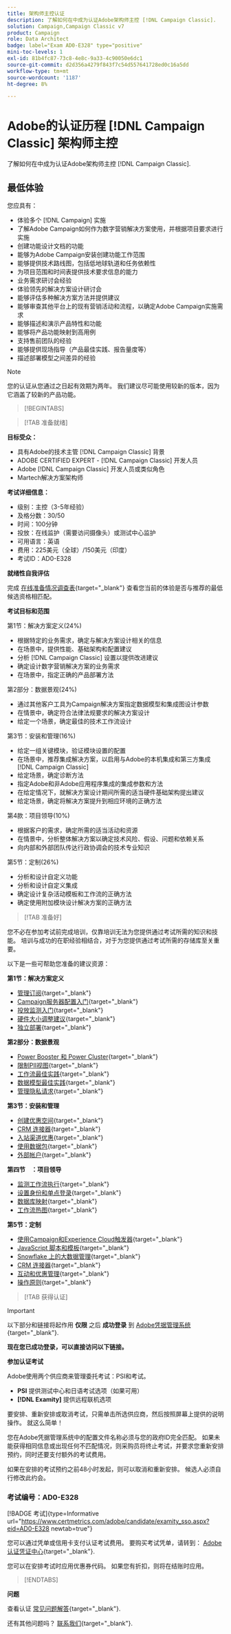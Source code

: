 ```yaml
---
title: 架构师主控认证
description: 了解如何在中成为认证Adobe架构师主控 [!DNL Campaign Classic].
solution: Campaign,Campaign Classic v7
product: Campaign
role: Data Architect
badge: label="Exam AD0-E328" type="positive"
mini-toc-levels: 1
exl-id: 81b4fc87-73c8-4e8c-9a33-4c90050e6dc1
source-git-commit: d2d356a4279f843f7c54d557641728ed0c16a5dd
workflow-type: tm+mt
source-wordcount: '1187'
ht-degree: 8%

---
```


# Adobe的认证历程 [!DNL Campaign Classic] 架构师主控

了解如何在中成为认证Adobe架构师主控 [!DNL Campaign Classic].

## 最低体验

您应具有：

* 体验多个 [!DNL Campaign] 实施
* 了解Adobe Campaign如何作为数字营销解决方案使用，并根据项目要求进行实施
* 创建功能设计文档的功能
* 能够为Adobe Campaign安装创建功能工作范围
* 能够提供技术路线图，包括低地球轨道和任务依赖性
* 为项目范围和时间表提供技术要求信息的能力
* 业务需求研讨会经验
* 体验领先的解决方案设计研讨会
* 能够评估多种解决方案方法并提供建议
* 能够审查其他平台上的现有营销活动和流程，以确定Adobe Campaign实施需求
* 能够描述和演示产品特性和功能
* 能够将产品功能映射到高用例
* 支持售前团队的经验
* 能够提供现场指导（产品最佳实践、报告量度等）
* 描述部署模型之间差异的经验

>[!NOTE]
>
>您的认证从您通过之日起有效期为两年。 我们建议尽可能使用较新的版本，因为它涵盖了较新的产品功能。

>[!BEGINTABS]

>[!TAB 准备就绪]

**目标受众：**

* 具有Adobe的技术主管 [!DNL Campaign Classic] 背景
* ADOBE CERTIFIED EXPERT - [!DNL Campaign Classic] 开发人员
* Adobe [!DNL Campaign Classic] 开发人员或类似角色
* Martech解决方案架构师

**考试详细信息：**

* 级别：主控（3-5年经验）
* 及格分数：30/50
* 时间：100分钟
* 投放：在线监护（需要访问摄像头）或测试中心监护
* 可用语言：英语
* 费用：225美元（全球）/150美元（印度）
* 考试ID：AD0-E328

**就绪性自我评估**

完成 [在线准备情况调查表](https://scorpion.caveon.com/launchpad/ad-q-e318-readiness-questionnaire-for-adobe-campaign-classic-architect-master-exam/ad-q-e318-readiness-questionnaire-for-adobe-campaign-classic-architect-master-exam){target="_blank"} 查看您当前的体验是否与推荐的最低候选资格相匹配。

**考试目标和范围**

第1节：解决方案定义(24%)

* 根据特定的业务需求，确定与解决方案设计相关的信息
* 在场景中，提供性能、基础架构和配置建议
* 分析 [!DNL Campaign Classic] 设置以提供改进建议
* 确定设计数字营销解决方案的业务需求
* 在场景中，指定正确的产品部署方法

第2部分：数据景观(24%)

* 通过其他客户工具为Campaign解决方案指定数据模型和集成图设计参数
* 在情景中，确定符合法律法规要求的解决方案设计
* 给定一个场景，确定最佳的技术工作流设计

第3节：安装和管理(16%)

* 给定一组关键模块，验证模块设置的配置
* 在场景中，推荐集成解决方案，以启用与Adobe的本机集成和第三方集成 [!DNL Campaign Classic]
* 给定场景，确定诊断方法
* 指定Adobe和非Adobe应用程序集成的集成参数和方法
* 在给定情况下，就解决方案设计期间所需的适当硬件基础架构提出建议
* 给定场景，确定将解决方案提升到相应环境的正确方法

第4款：项目领导(10%)

* 根据客户的需求，确定所需的适当活动和资源
* 在情景中，分析整体解决方案以确定技术风险、假设、问题和依赖关系
* 向内部和外部团队传达行政协调会的技术专业知识

第5节：定制(26%)

* 分析和设计自定义功能
* 分析和设计自定义集成
* 确定设计复杂活动模板和工作流的正确方法
* 确定使用附加模块设计解决方案的正确方法

>[!TAB 准备好]

您不必在参加考试前完成培训，仅靠培训无法为您提供通过考试所需的知识和技能。 培训与成功的在职经验相结合，对于为您提供通过考试所需的存储库至关重要。

以下是一些可帮助您准备的建议资源：

**第1节：解决方案定义**

* [管理订阅](https://experienceleague.adobe.com/docs/campaign-classic/using/sending-messages/subscriptions-and-referrals/managing-subscriptions.html?lang=en){target="_blank"}
* [Campaign服务器配置入门](https://experienceleague.adobe.com/docs/campaign-classic/using/installing-campaign-classic/additional-configurations/configuring-campaign-server.html?lang=en){target="_blank"}
* [投放监测入门](https://experienceleague.adobe.com/docs/campaign-classic/using/sending-messages/monitoring-deliveries/about-delivery-monitoring.html?lang=en){target="_blank"}
* [硬件大小调整建议](https://experienceleague.adobe.com/docs/campaign-classic/using/technotes/hardware-sizing.html?lang=en){target="_blank"}
* [独立部署](https://experienceleague.adobe.com/docs/campaign-classic/using/installing-campaign-classic/deployment-types-/standalone-deployment.html?lang=en){target="_blank"}

**第2部分：数据景观**

* [Power Booster 和 Power Cluster](https://experienceleague.adobe.com/docs/campaign-classic/using/installing-campaign-classic/deployment-types-/power-booster-and-power-cluster.html?lang=en){target="_blank"}
* [限制PII视图](https://experienceleague.adobe.com/docs/campaign-classic/using/configuring-campaign-classic/editing-schemas/restricting-pii-view.html?lang=en){target="_blank"}
* [工作流最佳实践](https://experienceleague.adobe.com/docs/campaign-classic/using/automating-with-workflows/introduction/workflow-best-practices.html?lang=zh-Hans){target="_blank"}
* [数据模型最佳实践](https://experienceleague.adobe.com/docs/campaign-classic/using/configuring-campaign-classic/data-model/data-model-best-practices.html?lang=zh-Hans){target="_blank"}
* [管理隐私请求](https://experienceleague.adobe.com/docs/campaign-classic/using/getting-started/privacy/privacy-requests/privacy-requests.html){target="_blank"}

**第3节：安装和管理**

* [创建优惠空间](https://experienceleague.adobe.com/docs/campaign-classic/using/managing-offers/managing-environments/creating-offer-spaces.html?lang=en){target="_blank"}
* [CRM 连接器](https://experienceleague.adobe.com/docs/campaign-classic/using/getting-started/connectors/crm-connectors/crm-connectors.html?lang=en){target="_blank"}
* [入站渠道优惠](https://experienceleague.adobe.com/docs/campaign-classic/using/managing-offers/case-study/offers-on-an-inbound-channel.html?lang=en){target="_blank"}
* [使用数据包](https://experienceleague.adobe.com/docs/campaign-classic/using/getting-started/administration-basics/working-with-data-packages.html?lang=en){target="_blank"}
* [外部帐户](https://experienceleague.adobe.com/docs/campaign-classic/using/installing-campaign-classic/accessing-external-database/external-accounts.html?lang=en){target="_blank"}

**第四节　：项目领导**

* [监测工作流执行](https://experienceleague.adobe.com/docs/campaign-classic/using/automating-with-workflows/monitoring-workflows/monitoring-workflow-execution.html?lang=zh-Hans){target="_blank"}
* [设置身份和单点登录](https://helpx.adobe.com/uk/enterprise/using/set-up-identity.html){target="_blank"}
* [数据库映射](https://experienceleague.adobe.com/docs/campaign-classic/using/configuring-campaign-classic/schema-reference/database-mapping.html?lang=en){target="_blank"}
* [工作流热图](https://experienceleague.adobe.com/docs/campaign-classic/using/automating-with-workflows/monitoring-workflows/heatmap.html?lang=en){target="_blank"}

**第5节：定制**

* [使用Campaign和Experience Cloud触发器](https://experienceleague.adobe.com/docs/campaign-classic/using/integrating-with-adobe-experience-cloud/experience-triggers/about-triggers.html?lang=en){target="_blank"}
* [JavaScript 脚本和模板](https://experienceleague.adobe.com/docs/campaign-classic/using/automating-with-workflows/advanced-management/javascript-scripts-and-templates.html?lang=en){target="_blank"}
* [Snowflake 上的大数据管理](https://experienceleague.adobe.com/docs/campaign-classic-learn/tutorials/administrating/fda/big-data-segmentation-on-snowflake.html?lang=en){target="_blank"}
* [CRM 连接器](https://experienceleague.adobe.com/docs/campaign-classic/using/getting-started/connectors/crm-connectors/crm-connectors.html?lang=en){target="_blank"}
* [互动和优惠管理](https://experienceleague.adobe.com/docs/campaign-classic/using/managing-offers/interaction-overview/interaction-and-offer-management.html?lang=en){target="_blank"}
* [操作原则](https://experienceleague.adobe.com/docs/campaign-classic/using/monitoring-campaign-classic/production-procedures/operating-principle.html?lang=en){target="_blank"}

>[!TAB 获得认证]

>[!IMPORTANT]
>
>以下部分和链接将起作用 **仅限**  之后 **成功登录** 到 [Adobe凭据管理系统](http://www.certmetrics.com/adobe){target="_blank"}.

**现在您已成功登录，可以直接访问以下链接。**

**参加认证考试**

Adobe使用两个供应商来管理委托考试：PSI和考试。

* **PSI** 提供测试中心和日语考试选项（如果可用）
* **[!DNL Examity]** 提供远程联机选项

要安排、重新安排或取消考试，只需单击所选供应商，然后按照屏幕上提供的说明操作。 就这么简单！

您在Adobe凭据管理系统中的配置文件名称必须与您的政府ID完全匹配。 如果未能获得相同信息或出现任何不匹配情况，则采购员将终止考试，并要求您重新安排预约，同时还要支付额外的考试费用。

如果在安排的考试预约之前48小时发起，则可以取消和重新安排。 候选人必须自行修改此约会。

### 考试编号：AD0-E328

[!BADGE 考试]{type=Informative url="https://www.certmetrics.com/adobe/candidate/examity_sso.aspx?eid=AD0-E328 newtab=true"}

您可以通过凭单或信用卡支付认证考试费用。 要购买考试凭单，请转到： [Adobe认证凭证中心](https://market.xvoucher.com/adobe/global){target="_blank"}.

您可以在安排考试时应用优惠券代码。 如果您有折扣，则将在结账时应用。

>[!ENDTABS]

**问题**

查看认证 [常见问题解答](https://experienceleague.adobe.com/docs/certification/certification/faq.html?lang=en){target="_blank"}.

还有其他问题吗？ [联系我们](mailto:certif@adobe.com){target="_blank"}.
